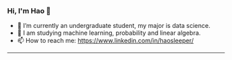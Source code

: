 ### Hi, I'm Hao 👋

<!--
**huynhnhathao/huynhnhathao** is a ✨ _special_ ✨ repository because its `README.md` (this file) appears on your GitHub profile.
-->

- 🔭 I’m currently an undergraduate student, my major is data science. 
- 🌱 I am studying machine learning, probability and linear algebra.
- 📫 How to reach me: https://www.linkedin.com/in/haosleeper/
---
